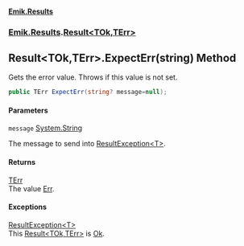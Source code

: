 #### [Emik.Results](index.md 'index')
### [Emik.Results](Emik.Results.md 'Emik.Results').[Result&lt;TOk,TErr&gt;](Result_TOk,TErr_.md 'Emik.Results.Result<TOk,TErr>')

## Result<TOk,TErr>.ExpectErr(string) Method

Gets the error value. Throws if this value is not set.

```csharp
public TErr ExpectErr(string? message=null);
```
#### Parameters

<a name='Emik.Results.Result_TOk,TErr_.ExpectErr(string).message'></a>

`message` [System.String](https://docs.microsoft.com/en-us/dotnet/api/System.String 'System.String')

The message to send into [ResultException&lt;T&gt;](ResultException_T_.md 'Emik.Results.ResultException<T>').

#### Returns
[TErr](Result_TOk,TErr_.md#Emik.Results.Result_TOk,TErr_.TErr 'Emik.Results.Result<TOk,TErr>.TErr')  
The value [Err](Result_TOk,TErr_.Err.md 'Emik.Results.Result<TOk,TErr>.Err').

#### Exceptions

[ResultException&lt;T&gt;](ResultException_T_.md 'Emik.Results.ResultException<T>')  
This [Result&lt;TOk,TErr&gt;](Result_TOk,TErr_.md 'Emik.Results.Result<TOk,TErr>') is [Ok](Result_TOk,TErr_.Ok.md 'Emik.Results.Result<TOk,TErr>.Ok').